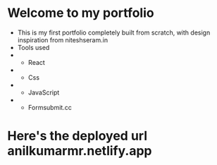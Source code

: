 # Welcome to my portfolio
* This is my first portfolio completely built from scratch, with design inspiration from niteshseram.in
* Tools used 
* * React
* * Css
* * JavaScript
* * Formsubmit.cc

# Here's the deployed url anilkumarmr.netlify.app
